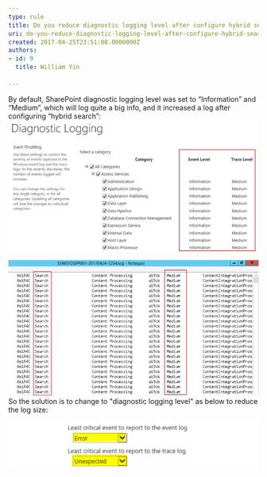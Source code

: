 ```yaml
---
type: rule
title: Do you reduce diagnostic logging level after configure hybrid search?
uri: do-you-reduce-diagnostic-logging-level-after-configure-hybrid-search
created: 2017-04-25T23:51:08.0000000Z
authors:
- id: 9
  title: William Yin

---
```


By default, SharePoint diagnostic logging level was set to “Information” and “Medium”, which will log quite a big info, and it increased a log after configuring “hybrid search”:
 <br>
![default logging levels](sp-diagnostic-logging.jpg)

![lots of "Medium" level search logsThis made us had 60GB logs for only 14 days.](sp-diagnostic-logging-2.jpg)
So the solution is to change to "diagnostic logging level" as below to reduce the log size:

![](sp-diagnostic-logging-3.jpg)
